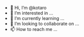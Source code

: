 - 👋 Hi, I’m @kotaro
- 👀 I’m interested in ...
- 🌱 I’m currently learning ...
- 💞️ I’m looking to collaborate on ...
- 📫 How to reach me ...

<!---
kotaro/kotaro is a ✨ special ✨ repository because its `README.md` (this file) appears on your GitHub profile.
You can click the Preview link to take a look at your changes.
--->
